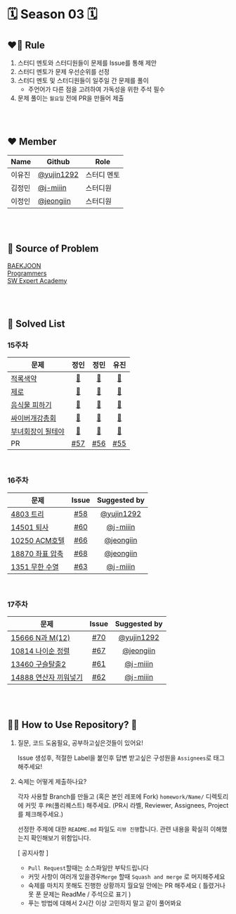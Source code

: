 # 🗓️ Season 03 🗓️

## ❤️‍🔥 Rule

1. 스터디 멘토와  스터디원들이 문제를 Issue를 통해 제안
2. 스터디 멘토가 문제 우선순위를 선정
3. 스터디 멘토 및 스터디원들이 일주일 간 문제를 풀이
    - 주언어가 다른 점을 고려하여 가독성을 위한 주석 필수
4. 문제 풀이는 ```월요일``` 전에 PR을 만들어 제출

</br>
</br>

## ❤️ Member
|Name|Github|Role|
|------|---|---|
|이유진|[@yujin1292](https://github.com/yujin1292)|스터디 멘토|
|김정민|[@j-miiin](https://github.com/j-miiin)|스터디원|
|이정인|[@jeongiin](https://github.com/jeongiin)|스터디원|

</br>
</br>

## 📕 Source of Problem
[BAEKJOON](https://www.acmicpc.net/) </br>
[Programmers](https://programmers.co.kr/learn/challenges?tab=all_challenges) </br>
[SW Expert Academy](https://swexpertacademy.com/main/main.do) </br>

</br>
</br>

## 🚩 Solved List


### 15주차 
| 문제 | 정인 | 정민 | 유진 |
|------|:------:|:-----:|:------:|
|[적록색약](https://www.acmicpc.net/problem/10026) | [💯](https://github.com/yujin1292/BreakingCodingTest/blob/main/Season%2002/homework/JeongIn/Week15/10026.py) | [💯](https://github.com/yujin1292/BreakingCodingTest/blob/main/Season%2002/homework/JeongMin/week%2015/week15_10026.java) | [💯](https://github.com/yujin1292/BreakingCodingTest/blob/main/Season%2002/homework/Yujin/Week%2015/10026%20%EC%A0%81%EB%A1%9D%EC%83%89%EC%95%BD.cpp) |
|[제로](https://www.acmicpc.net/problem/10773)| [💯](https://github.com/yujin1292/BreakingCodingTest/blob/main/Season%2002/homework/JeongIn/Week15/10773.py) | [💯](https://github.com/yujin1292/BreakingCodingTest/blob/main/Season%2002/homework/JeongMin/week%2015/week15_10773.java) | [💯](https://github.com/yujin1292/BreakingCodingTest/blob/main/Season%2002/homework/Yujin/Week%2015/10773%20%EC%A0%9C%EB%A1%9C.cpp) |
|[음식물 피하기](https://www.acmicpc.net/problem/1743)| [💯](https://github.com/yujin1292/BreakingCodingTest/blob/main/Season%2002/homework/JeongIn/Week15/1743.py) | [💯](https://github.com/yujin1292/BreakingCodingTest/blob/main/Season%2002/homework/JeongMin/week%2015/week15_1743.java) | [💯](https://github.com/yujin1292/BreakingCodingTest/blob/main/Season%2002/homework/Yujin/Week%2015/1743%20%EC%9D%8C%EC%8B%9D%EB%AC%BC%20%ED%94%BC%ED%95%98%EA%B8%B0.cpp) |
|[싸이버개강총회](https://www.acmicpc.net/problem/19583)| [💯](https://github.com/yujin1292/BreakingCodingTest/blob/main/Season%2002/homework/JeongIn/Week15/19583.py) | [💯](https://github.com/yujin1292/BreakingCodingTest/blob/main/Season%2002/homework/JeongMin/week%2015/week15_19583.java) | [💯](https://github.com/yujin1292/BreakingCodingTest/blob/main/Season%2002/homework/Yujin/Week%2015/19583%20%EC%8B%B8%EC%9D%B4%EB%B2%84%EA%B0%9C%EA%B0%95%EC%B4%9D%ED%9A%8C.cpp) |
|[부녀회장이 될테야](https://www.acmicpc.net/problem/2775)| [💯](https://github.com/yujin1292/BreakingCodingTest/blob/main/Season%2002/homework/JeongIn/Week15/2775.py) | [💯](https://github.com/yujin1292/BreakingCodingTest/blob/main/Season%2002/homework/JeongMin/week%2015/week15_2775.java) | [💯](https://github.com/yujin1292/BreakingCodingTest/blob/main/Season%2002/homework/Yujin/Week%2015/2775%20%EB%B6%80%EB%85%80%ED%9A%8C%EC%9E%A5%EC%9D%B4%20%EB%90%A0%ED%85%8C%EC%95%BC.cpp) |
| PR | [#57](https://github.com/yujin1292/BreakingCodingTest/pull/57)|[#56](https://github.com/yujin1292/BreakingCodingTest/pull/56) |[#55](https://github.com/yujin1292/BreakingCodingTest/pull/55) |

</br>

### 16주차 
| 문제 | Issue | Suggested by |
|------|:------:| :---:|
|[4803 트리](https://www.acmicpc.net/problem/4803) | [#58](https://github.com/yujin1292/BreakingCodingTest/issues/58) | [@yujin1292](https://github.com/yujin1292) |
|[14501 퇴사](https://www.acmicpc.net/problem/14501)| [#60](https://github.com/yujin1292/BreakingCodingTest/issues/60)  | [@j-miiin](https://github.com/j-miiin) |
|[10250 ACM호텔](https://www.acmicpc.net/problem/10250)| [#66](https://github.com/yujin1292/BreakingCodingTest/issues/66)  | [@jeongiin](https://github.com/jeongiin) |
|[18870 좌표 압축](https://www.acmicpc.net/problem/18870)| [#68](https://github.com/yujin1292/BreakingCodingTest/issues/68)  | [@jeongiin](https://github.com/jeongiin) |
|[1351 무한 수열](https://www.acmicpc.net/problem/1351)| [#63](https://github.com/yujin1292/BreakingCodingTest/issues/63)  | [@j-miiin](https://github.com/j-miiin) |

</br>

###  17주차
| 문제 | Issue | Suggested by |
|------|:------:| :---:|
|[15666 N과 M(12)](https://www.acmicpc.net/problem/15666) | [#70](https://github.com/yujin1292/BreakingCodingTest/issues/70) | [@yujin1292](https://github.com/yujin1292) |
|[10814 나이순 정렬 ](https://www.acmicpc.net/problem/10814) | [#67](https://github.com/yujin1292/BreakingCodingTest/issues/67) |[@jeongiin](https://github.com/jeongiin)|
|[13460 구슬탈출2](https://www.acmicpc.net/problem/13460 ) | [#61](https://github.com/yujin1292/BreakingCodingTest/issues/61) | [@j-miiin](https://github.com/j-miiin)|
|[14888 연산자 끼워넣기](https://www.acmicpc.net/problem/14888) | [#62](https://github.com/yujin1292/BreakingCodingTest/issues/62) | [@j-miiin](https://github.com/j-miiin) |


</br>
</br>


## 🤷‍♀️ How to Use Repository? 🤷
1. 질문, 코드 도움필요, 공부하고싶은것들이 있어요!

    Issue 생성후, 적절한 Label을 붙인후 답변 받고싶은 구성원을 ```Assignees```로 태그해주세요!

2. 숙제는 어떻게 제출하나요?

    각자 사용할 Branch를 만들고 (혹은 본인 레포에 Fork)  ```homework/Name/``` 디렉토리에 커밋 후 ```PR```(풀리퀘스트) 해주세요.
    (PR시 라벨, Reviewer, Assignees, Project 를 체크해주세요.)
    
    선정한 주제에 대한 ```README.md``` 파일도 ```리뷰 진행```합니다. 관련 내용을 확실히 이해했는지 확인해보기 위함입니다.



    [ 공지사항 ]
    - ```Pull Request```할때는 소스파일만 부탁드립니다
    - 커밋 사항이 여러개 있을경우```Merge``` 할때 ```Squash and merge``` 로 머지해주세요
    - 숙제를 마치지 못해도 진행한 상황까지 월요일 안에는 PR 해주세요 ( 틀렸거나 못 푼 문제는 ReadMe / 주석으로 표기 )
    - 푸는 방법에 대해서 2시간 이상 고민하지 말고 같이 풀어봐요
    
